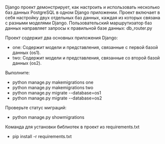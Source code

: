 Django проект демонстрирует, как настроить и использовать несколько баз данных PostgreSQL в одном Django приложении. 
Проект включает в себя настройку двух отдельных баз данных, каждая из которых связана с разными моделями Django.
Пользовательский маршрутизатор баз данных направляет запросы к правильной базе данных: db_router.py


Проект содержит два основных приложения Django:
- one: Содержит модели и представления, связанные с первой базой данных (os1).
- two: Содержит модели и представления, связанные со второй базой данных (os2).


Выполните:
- python manage.py makemigrations one
- python manage.py makemigrations two
- python manage.py migrate --database=os1
- python manage.py migrate --database=os2

Проверьте статус миграций:
- python manage.py showmigrations

Команда для установки библиотек в проект из requirements.txt
- pip install -r requirements.txt